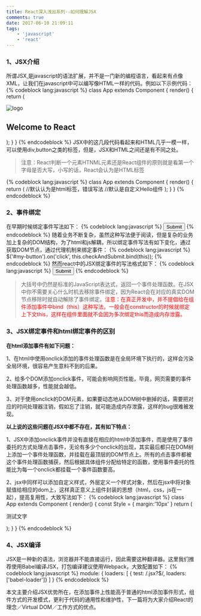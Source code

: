 ```yaml
---
title: React深入浅出系列--如何理解JSX
comments: true
date: 2017-06-10 21:09:11
tags: 
    - 'javascript'
    - 'react'
---
```


### 1、JSX介绍

所谓JSX,是javascript的语法扩展，并不是一门新的编程语言，看起来有点像XML，让我们在javascript中可以编写像HTML一样的代码。例如以下示例代码：
{% codeblock lang:javascript %}
class App extends Component {
  render() {
    return (
      <div className="App">
        <div className="App-header">
          <img src={logo} className="App-logo" alt="logo" />
          <h2>Welcome to React</h2>
        </div>
      </div>
    );
  }
}
{% endcodeblock %}
JSX中的这几段代码看起来和HTML几乎一模一样，可以使用div,button之类的标签，但是，JSX和HTML之间还是有不同之处。

<!-- more -->
>注意：React判断一个元素HTNML元素还是React组件的原则就是看第一个字母是否大写，小写的话，React会认为是HTML标签

{% codeblock lang:javascript %}
class App extends Component {
  render() {
    return (
      <hello/> //默认认为是html标签，错误写法
      <Hello/> //默认是自定义Hello组件
    );
  }
}
{% endcodeblock %}

### 2、事件绑定

在早期时候绑定事件写法如下：
{% codeblock lang:javascript %}
  <button onclick="checkAndSubmit(this.form)">Submit</button>
{% endcodeblock %}
随着业务不断复杂，虽然这种写法便于阅读，但是复杂的业务加上复杂的DOM结构，为了html和js解耦，所以绑定事件写法有如下变化，通过获取DOM节点，通过代理机制来绑定事件：
{% codeblock lang:javascript %}
  $('#my-button').on('click', this.checkAndSubmit.bind(this));
{% endcodeblock %}
然而react中的JSX绑定事件的写法格式如下：
{% codeblock lang:javascript %}
  <button onClick={this.checkAndSubmit.bind(this)}>Submit</button>
{% endcodeblock %}
>大括号中仍然是标准的JavaScript表达式，返回一个事件处理函数。在JSX中你不需要关心什么时机去移除事件绑定，因为React会在对应的真实DOM节点移除时就自动解除了事件绑定。<font color="red">注意：在真正开发中，并不提倡给在组件添加事件中bind（this）这种写法，一般会在constructor的时候就绑定上下文this，这样在组件里面就不会因为多次绑定this而造成内存泄露。</font>

### 3、JSX绑定事件和html绑定事件的区别

  <b>在html添加事件有如下问题：</b>

  1、在html中使用onclick添加的事件处理函数是在全局环境下执行的，这样会污染全局环境，很容易产生意料不到的后果。

  2、给多个DOM添加onclick事件，可能会影响网页性能，毕竟，网页需要的事件处理函数越多，性能就会越低。

  3、对于使用onclick的DOM元素，如果要动态地从DOM树中删掉的话，需要把对应的时间处理器注销，假如忘了注销，就可能造成内存泄露，这样的bug很难被发现。

  <b>以上说的这些问题在JSX中都不存在，其有如下特点：</b>

  1、JSX中添加onclick事件并没有直接在相应的html中添加事件，而是使用了事件委托的方式处理点击事件，无论有多少个onclick的出现，其实最后都只在DOM树上添加一个事件处理函数，并挂载在最顶层的DOM节点上。所有的点击事件都被这个事件处理函数捕获，然后根据具体组件分配给特定的函数，使用事件委托的性能比为每一个onclick都挂载一个事件函数要高。

  2、jsx中同样可以添加自定义样式，外层定义一个样式对象，然后在jsx中将对象赋值给相应的dom上，这样真正意义上组件封装的思想（html，css，js在一起），提高复用性，大致写法如下：
{% codeblock lang:javascript %}
class App extends Component {
  render() {
    const Style = {
      margin:'10px'
    }
    return (
      <div style={Style}>
        <p>测试文字</p>
      </div>
    );
  }
}
{% endcodeblock %}

### 4、JSX编译

JSX是一种新的语法，浏览器并不能直接运行，因此需要这种翻译器。这里我们推荐使用Babel编译JSX，打包编译建议使用Webpack，大致配置如下：
{% codeblock lang:javascript %}
module: {
  loaders: [
    { test: /\.jsx?$/, loaders: ['babel-loader']}
  ]
}
{% endcodeblock %}

本文主要介绍JSX优势所在，在添加事件上性能高于普通的html添加事件形式，组件方式的开发模式，更利于代码的通用性和维护性，下一篇将为大家介绍React的理念／Virtual DOM／工作方式的优点。